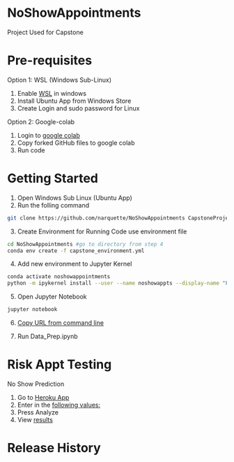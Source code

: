 # NoShowAppointments
Project Used for Capstone

# Pre-requisites

Option 1: WSL (Windows Sub-Linux)

1. Enable [WSL](https://winaero.com/blog/enable-wsl-windows-10-fall-creators-update/) in windows 
2. Install Ubuntu App from Windows Store
3. Create Login and sudo password for Linux

Option 2: Google-colab

1. Login to [google colab](https://colab.research.google.com/notebooks/welcome.ipynb)
2. Copy forked GitHub files to google colab
3. Run code 

# Getting Started 

1. Open Windows Sub Linux (Ubuntu App)
2. Run the folling command

```sh
git clone https://github.com/narquette/NoShowAppointments CapstoneProject
```

3. Create Environment for Running Code use environment file

```sh
cd NoShowAppointments #go to directory from step 4
conda env create -f capstone_environment.yml
```
4. Add new environment to Jupyter Kernel

```sh
conda activate noshowappointments
python -m ipykernel install --user --name noshowappts --display-name "Python (noshowappts)"
```
5. Open Jupyter Notebook

```sh
jupyter notebook
```
6. [Copy URL from command line](https://www.screencast.com/t/JgVmAL6wC)

7. Run Data_Prep.ipynb

# Risk Appt Testing

No Show Prediction

1) Go to [Heroku App](https://apptnoshow.herokuapp.com/)
2) Enter in the [following values:](https://www.screencast.com/t/WopLcsUI95m)
3) Press Analyze
4) View [results](https://www.screencast.com/t/h1EpH8Pr) 




# Release History

